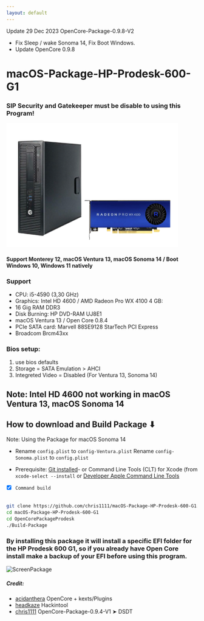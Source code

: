```yaml
---
layout: default
---
```



Update 29 Dec 2023 OpenCore-Package-0.9.8-V2
- Fix Sleep / wake Sonoma 14, Fix Boot Windows.
- Update OpenCore 0.9.8

# macOS-Package-HP-Prodesk-600-G1

### SIP Security and Gatekeeper must be disable to using this Program!

![Demo](https://github.com/chris1111/macOS-Package-HP-Prodesk-600-G1/blob/main/Demo.png)

#### Support Monterey 12, macOS Ventura 13, macOS Sonoma 14 / Boot Windows 10, Windows 11 natively


### Support  
- CPU: i5-4590 (3,30 GHz)
- Graphics: Intel HD 4600 / AMD Radeon Pro WX 4100 4 GB: 
- 16 Gig RAM  DDR3
- Disk Burning: HP DVD-RAM UJ8E1
- macOS Ventura 13 / Open Core 0.8.4
- PCIe SATA card: Marvell 88SE9128 StarTech PCI Express
- Broadcom Brcm43xx

### Bios setup:
1. use bios defaults
2. Storage = SATA Emulation > AHCI
3. Integreted Video = Disabled (For Ventura 13, Sonoma 14)

## Note: Intel HD 4600 not working in macOS Ventura 13, macOS Sonoma 14

## How to download and Build Package ⬇︎
Note: Using the Package for macOS Sonoma 14
- Rename `config.plist` to `config-Ventura.plist` Rename `config-Sonoma.plist` to `config.plist`

- Prerequisite: [Git installed](https://git-scm.com/book/en/v2/Getting-Started-Installing-Git)- or Command Line Tools (CLT) for Xcode (from `xcode-select --install` or [Developer Apple Command Line Tools](https://developer.apple.com/download/all/)

- [x] `Command build`
```bash

git clone https://github.com/chris1111/macOS-Package-HP-Prodesk-600-G1.git
cd macOS-Package-HP-Prodesk-600-G1
cd OpenCorePackageProdesk
./Build-Package

```


### By installing this package it will install a specific EFI folder for the HP Prodesk 600 G1, so if you already have Open Core install make a backup of your EFI before using this program.

![ScreenPackage](https://user-images.githubusercontent.com/6248794/136392209-5d980241-3603-420b-b60e-24f60b99e322.png)

##### Credit:
- [acidanthera](https://github.com/acidanthera) OpenCore + kexts/Plugins
- [headkaze](https://github.com/headkaze) Hackintool
- [chris1111](https://github.com/chris1111) OpenCore-Package-0.9.4-V1 ➤ DSDT

